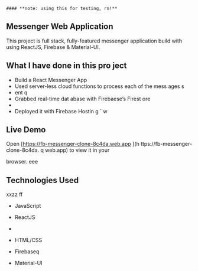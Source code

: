     #### **note: using this for testing, rn!**

## Messenger Web Application 

This project is full stack, fully-featured messenger application build with using ReactJS, Firebase & Material-UI.

                 
## What I have done in this pro ject            
                  
                
- Build a React Messenger App                   
- Used server-less cloud functions to process each of the mess  ages s      
- ent           q           
- Grabbed real-time dat abase        with   Firebaese’s Firest  ore             
-               
- Deployed it with Firebase Hostin    g                                        `              w
                                                                 
## Live Demo                                                                                                                                                                                                
Open [https://fb-messenger-clone-8c4da.web.app  ](h ttps://fb-messenger-clone-8c4da. q
web.app) to view it in your       
        
browser.                            eee                
                                    
## Technologies Used              
xxzz      ff
- JavaScript                                              
- ReactJS                               
-               



- HTML/CSS
- Firebaseq 
- Material-UI   



      

